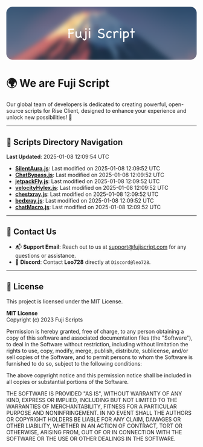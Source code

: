 ![Banner](.github/b.webp)

# 🌍 **We are Fuji Script**

Our global team of developers is dedicated to creating powerful, open-source scripts for Rise Client, designed to enhance your experience and unlock new possibilities! 🌟

---
<!-- SCRIPTS_NAVIGATION_START -->
## 📂 **Scripts Directory Navigation**

**Last Updated**: 2025-01-08 12:09:54 UTC

- **[SilentAura.js](scripts/SilentAura.js)**: Last modified on 2025-01-08 12:09:52 UTC
- **[ChatBypass.js](scripts/ChatBypass.js)**: Last modified on 2025-01-08 12:09:52 UTC
- **[jetpackFly.js](scripts/jetpackFly.js)**: Last modified on 2025-01-08 12:09:52 UTC
- **[velocityHylex.js](scripts/velocityHylex.js)**: Last modified on 2025-01-08 12:09:52 UTC
- **[chestxray.js](scripts/chestxray.js)**: Last modified on 2025-01-08 12:09:52 UTC
- **[bedxray.js](scripts/bedxray.js)**: Last modified on 2025-01-08 12:09:52 UTC
- **[chatMacro.js](scripts/chatMacro.js)**: Last modified on 2025-01-08 12:09:52 UTC

<!-- SCRIPTS_NAVIGATION_END -->

---

## 💬 **Contact Us**  
- 📬 **Support Email**: Reach out to us at [support@fujiscript.com](mailto:support@fujiscript.com) for any questions or assistance.  
- 💬 **Discord**: Contact **Leo728** directly at `Discord@leo728`.

---

## 📜 **License**

This project is licensed under the MIT License.  

**MIT License**  
Copyright (c) 2023 Fuji Scripts  

Permission is hereby granted, free of charge, to any person obtaining a copy of this software and associated documentation files (the "Software"), to deal in the Software without restriction, including without limitation the rights to use, copy, modify, merge, publish, distribute, sublicense, and/or sell copies of the Software, and to permit persons to whom the Software is furnished to do so, subject to the following conditions:  

The above copyright notice and this permission notice shall be included in all copies or substantial portions of the Software.  

THE SOFTWARE IS PROVIDED "AS IS", WITHOUT WARRANTY OF ANY KIND, EXPRESS OR IMPLIED, INCLUDING BUT NOT LIMITED TO THE WARRANTIES OF MERCHANTABILITY, FITNESS FOR A PARTICULAR PURPOSE AND NONINFRINGEMENT. IN NO EVENT SHALL THE AUTHORS OR COPYRIGHT HOLDERS BE LIABLE FOR ANY CLAIM, DAMAGES OR OTHER LIABILITY, WHETHER IN AN ACTION OF CONTRACT, TORT OR OTHERWISE, ARISING FROM, OUT OF OR IN CONNECTION WITH THE SOFTWARE OR THE USE OR OTHER DEALINGS IN THE SOFTWARE.  
